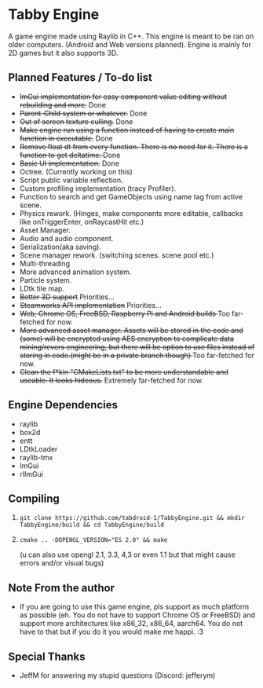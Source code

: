 Tabby Engine
=============================

A game engine made using Raylib in C++.
This engine is meant to be ran on older computers. (Android and Web versions planned).
Engine is mainly for 2D games but it also supports 3D.

Planned Features / To-do list
-----------------------------

- <s>ImGui implementation for easy component value editing without rebuilding and more.</s> Done
- <s>Parent-Child system or whatever.</s> Done
- <s>Out of screen texture culling.</s> Done
- <s>Make engine run using a function instead of having to create main function in executable.</s> Done
- <s>Remove float dt from every function. There is no need for it. There is a function to get deltatime. </s> Done
- <s>Basic UI implementation.</s> Done
- Octree. (Currently working on this)
- Script public variable reflection.
- Custom profiling implementation (tracy Profiler).
- Function to search and get GameObjects using name tag from active scene.
- Physics rework. (Hinges, make components more editable, callbacks like onTriggerEnter, onRaycastHit etc.)
- Asset Manager. 
- Audio and audio component.
- Serialization(aka saving).
- Scene manager rework. (switching scenes. scene pool etc.)
- Multi-threading
- More advanced animation system.
- Particle system.
- LDtk tile map.
- <s>Better 3D support</s> Priorities...
- <s>Steamworks API implementation</s> Priorities...
- <s>Web, Chrome OS, FreeBSD, Raspberry Pi and Android builds </s> Too far-fetched for now.
- <s>More advanced asset manager. Assets will be stored in the code and (some) will be encrypted using AES encryption to complicate data mining/revers engineering, but there will be option to use files instead of storing in code.(might be in a private branch though) </s> Too far-fetched for now.
- <s>Clean the f*kin "CMakeLists.txt" to be more understandable and useable. It looks hideous.</s> Extremely far-fetched for now.

Engine Dependencies
-------------------

- raylib
- box2d
- entt
- LDtkLoader
- raylib-tmx
- ImGui
- rlImGui

Compiling
---------

 1. ```shell
    git clone https://github.com/tabdroid-1/TabbyEngine.git && mkdir TabbyEngine/build && cd TabbyEngine/build
    ```

 2. ```shell
    cmake .. -DOPENGL_VERSION="ES 2.0" && make
    ```

    (u can also use opengl 2.1, 3.3, 4,3 or even 1.1 but that might cause errors and/or visual bugs)

Note From the author
 --------------------

- If you are going to use this game engine, pls support as much platform as possible (eh. You do not have to support Chrome OS or FreeBSD) and support more architectures like x86_32, x86_64, aarch64. You do not have to that but if you do it you would make me happi. :3

Special Thanks
 --------------

- JeffM for answering my stupid questions (Discord: jefferym)
